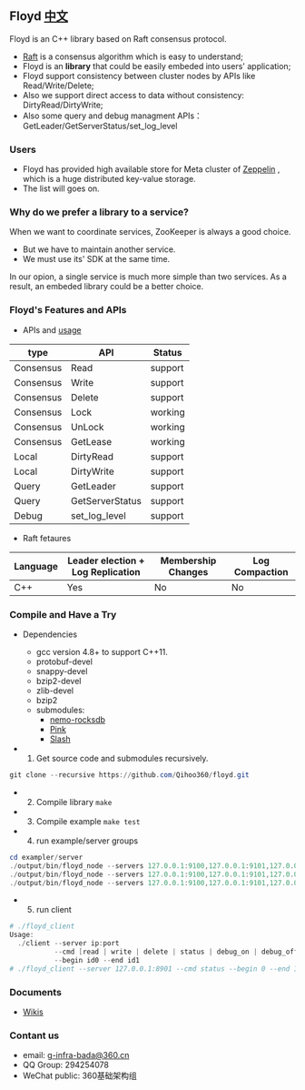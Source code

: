 ## Floyd [中文](https://github.com/Qihoo360/floyd/blob/master/README_CN.md)

Floyd is an C++ library based on Raft consensus protocol. 

* [Raft](https://raft.github.io/) is a consensus algorithm  which is easy to understand;
* Floyd is an **library** that could be easily embeded into users' application; 
* Floyd support consistency between cluster nodes by APIs like Read/Write/Delete; 
* Also we support direct access to data without consistency: DirtyRead/DirtyWrite;
* Also some query and debug managment APIs： GetLeader/GetServerStatus/set_log_level

### Users

* Floyd has provided high available store for Meta cluster of [Zeppelin](https://github.com/Qihoo360/zeppelin) , which is a huge distributed key-value storage.
* The list will goes on.

### Why do we prefer a library to a service?

When we want to coordinate services, ZooKeeper is always a good choice. 
* But we have to maintain another service.
* We must use its' SDK at the same time. 

In our opion, a single service is much more simple than two services. As a result, an embeded library could be a better choice.   


### Floyd's Features and APIs

* APIs and [usage](https://github.com/Qihoo360/floyd/wiki/API%E4%BB%8B%E7%BB%8D%E4%B8%8E%E4%BD%BF%E7%94%A8)

| type | API | Status |
| -- | -- | -- |
| Consensus | Read | support |
| Consensus | Write | support |
| Consensus | Delete | support | 
| Consensus | Lock | working | 
| Consensus | UnLock | working | 
| Consensus | GetLease | working | 
| Local | DirtyRead | support |
| Local | DirtyWrite | support |
| Query | GetLeader | support |
| Query | GetServerStatus | support |
| Debug | set_log_level | support |

* Raft fetaures

| Language | Leader election + Log Replication | Membership Changes | Log Compaction |
| -- | -- | -- | -- |
| C++ | Yes | No | No |


### Compile and Have a Try

* Dependencies
    - gcc version 4.8+ to support C++11.
    - protobuf-devel
    - snappy-devel  
    - bzip2-devel
    - zlib-devel
    - bzip2
    - submodules:
        - [nemo-rocksdb](https://github.com/Qihoo360/nemo-rocksdb)
        - [Pink](https://github.com/Qihoo360/pink)
        - [Slash](https://github.com/Qihoo360/slash)


* 1) Get source code and submodules recursively.
```powershell
git clone --recursive https://github.com/Qihoo360/floyd.git
```
* 2) Compile library
`make`
* 3) Compile example
`make test`
* 4) run example/server groups

```powershell
cd exampler/server
./output/bin/floyd_node --servers 127.0.0.1:9100,127.0.0.1:9101,127.0.0.1:9102 --local_ip 127.0.0.1 --local_port 9100 --sdk_port 8900 --data_path ./node1/data --log_path ./node1/log
./output/bin/floyd_node --servers 127.0.0.1:9100,127.0.0.1:9101,127.0.0.1:9102 --local_ip 127.0.0.1 --local_port 9101 --sdk_port 8901 --data_path ./node2/data --log_path ./node2/log
./output/bin/floyd_node --servers 127.0.0.1:9100,127.0.0.1:9101,127.0.0.1:9102 --local_ip 127.0.0.1 --local_port 9102 --sdk_port 8902 --data_path ./node3/data --log_path ./node3/log
```

* 5) run client

```powershell
# ./floyd_client
Usage:
  ./client --server ip:port
           --cmd [read | write | delete | status | debug_on | debug_off]
           --begin id0 --end id1
# ./floyd_client --server 127.0.0.1:8901 --cmd status --begin 0 --end 1
```

### Documents
* [Wikis](https://github.com/Qihoo360/floyd/wiki)

### Contant us

* email: g-infra-bada@360.cn
* QQ Group: 294254078
* WeChat public: 360基础架构组 
